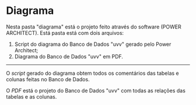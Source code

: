 # Diagrama 

Nesta pasta "diagrama" está o projeto feito através do software (POWER ARCHITECT). Está pasta está com dois arquivos:

1. Script do diagrama do Banco de Dados "uvv" gerado pelo Power Architect;
2. Diagrama do Banco de Dados "uvv" em PDF.
___

O *script* gerado do diagrama obtem todos os comentários das tabelas e colunas feitas no Banco de Dados.

O *PDF* está o projeto do Banco de Dados "uvv" com todas as relações das tabelas e as colunas.
